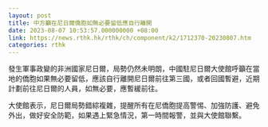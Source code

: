 ```yaml
---
layout: post
title: 中方籲在尼日爾僑胞如無必要留低應自行離開
date: 2023-08-07 10:53:57.000000000 +08:00
link: https://news.rthk.hk/rthk/ch/component/k2/1712370-20230807.htm
categories: rthk
---
```


發生軍事政變的非洲國家尼日爾，局勢仍然未明朗，中國駐尼日爾大使館呼籲在當地的僑胞如果無必要留低，應該自行離開尼日爾前往第三國，或者回國暫避，近期計劃前往尼日爾的人員，如無必要，應暫緩前往。

大使館表示，尼日爾局勢錯綜複雜，提醒所有在尼僑胞提高警惕、加強防護、避免外出，做好安全防範，如果遇上緊急情況，第一時間報警，並與大使館聯繫。
